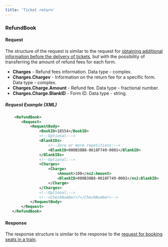```yaml
---
title: 'Ticket return'
---
```


### RefundBook

#### Request

The structure of the request is similar to the request for [obtaining additional information before the delivery of tickets](/trains/trains_stages/getrefundinfo), but with the possibility of transferring the amount of refund fees for each form.

-   **Charges** - Refund fees information. Data type - complex.
-   **Charges.Chargev** - Information on the return fee for a specific form. Data type - complex.
-   **Charges.Charge.Amount** - Refund fee. Data type - fractional number.
-   **Charges.Charge.BlankID** - Form ID. Data type - string.

##### Request Example (XML)
```xml
    <RefundBook>
       <Request>
           <RequestBody>
               <BookID>18554</BookID>
               <!--Optional:-->
               <BlankIDs>
                   <!--Zero or more repetitions:-->
                   <BlankID>000B38B8-0618F749-0001</BlankID>
               </BlankIDs>
               <!--Optional:-->
               <Charges>
                   <Charge>
                       <Amount>100</ns2:Amount>
                       <BlankID>000B38B8-0618F749-0001</ns2:BlankID>
                   </Charge>
               </Charges>
               <!--Optional:-->
               <!--<CheckNumber>?</CheckNumber>-->
           </RequestBody>
       </Request>
   </RefundBook>
```

#### Response

The response structure is similar to the response to the [request for booking seats in a train](/trains/trains_stages/booktrain).